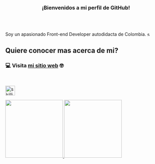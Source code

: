 <h3 align="center" >
  ¡Bienvenidos a mi perfil de GitHub! 
</h3>


<br />
<br />


<p>
Soy un apasionado Front-end Developer autodidacta de Colombia.
  <a target='_blank' href="https://www.linkedin.com/in/davidzabalagranados/" text-decoration="none">
    <img height="13em" src="https://skillicons.dev/icons?i=linkedin" alt="skillicons" /> 
  </a>
</p>

## Quiere conocer mas acerca de mi? 
### 💻 Visita [mi sitio web](https://david-zabala.netlify.app) 🤓
<br />

<p>
  <a target='_blank' href="https://skillicons.dev">
    <img height="30em" src="https://skillicons.dev/icons?i=html,css,javascript,ts,react,nextjs,redux,git,bootstrap,tailwind,sass,materialui" alt="skillicons"  />
  </a>
</p>

<div>
  <a href="https://github.com/DavidZG312">
  <img height="180em" src="https://github-readme-stats.vercel.app/api?username=DavidZG312&show_icons=true&theme=prussian&include_all_commits=true&count_private=true"/>
  <img height="180em" src="https://github-readme-stats.vercel.app/api/top-langs/?username=DavidZG312&layout=compact&langs_count=7&theme=prussian"/>
</div>